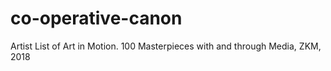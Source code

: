 # co-operative-canon
Artist List of Art in Motion. 100 Masterpieces with and through Media, ZKM, 2018
